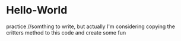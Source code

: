 # Hello-World
practice
//somthing to write, but actually I'm considering copying the critters method to this code and create some fun
